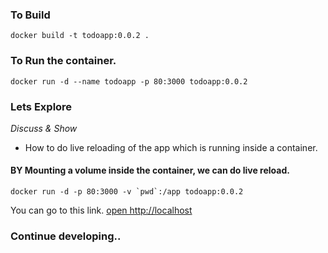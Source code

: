 
### To Build
```
docker build -t todoapp:0.0.2 .
```

### To Run the container.
```
docker run -d --name todoapp -p 80:3000 todoapp:0.0.2
```

### Lets Explore
*Discuss & Show*
- How to do live reloading of the app which is running inside a container.


#### BY Mounting a volume inside the container, we can do live reload.
```
docker run -d -p 80:3000 -v `pwd`:/app todoapp:0.0.2
```

You can go to this link.
[open http://localhost](http://localhost)


### Continue developing..

